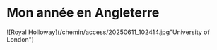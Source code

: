 # Mon année en Angleterre

![Royal Holloway](/chemin/access/20250611_102414.jpg"University of London")


